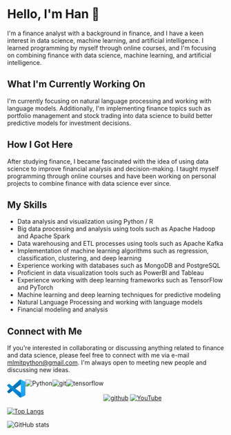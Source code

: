 # Hello, I'm Han 👋
I'm a finance analyst with a background in finance, and I have a keen interest in data science, machine learning, and artificial intelligence. I learned programming by myself through online courses, and I'm focusing on combining finance with data science, machine learning, and artificial intelligence.

## What I'm Currently Working On
I'm currently focusing on natural language processing and working with language models. Additionally, I'm implementing finance topics such as portfolio management and stock trading into data science to build better predictive models for investment decisions.

## How I Got Here
After studying finance, I became fascinated with the idea of using data science to improve financial analysis and decision-making. I taught myself programming through online courses and have been working on personal projects to combine finance with data science ever since.

## My Skills
- Data analysis and visualization using Python / R 
- Big data processing and analysis using tools such as Apache Hadoop and Apache Spark
- Data warehousing and ETL processes using tools such as Apache Kafka
- Implementation of machine learning algorithms such as regression, classification, clustering, and deep learning
- Experience working with databases such as MongoDB and PostgreSQL
- Proficient in data visualization tools such as PowerBI and Tableau
- Experience working with deep learning frameworks such as TensorFlow and PyTorch
- Machine learning and deep learning techniques for predictive modeling
- Natural Language Processing and working with language models
- Financial modeling and analysis

## Connect with Me
If you're interested in collaborating or discussing anything related to finance and data science, please feel free to connect with me via e-mail mlmitpython@gmail.com. I'm always open to meeting new people and discussing new ideas.

<a href="https://code.visualstudio.com/" target="_blank"> <img src="https://raw.githubusercontent.com/github/explore/80688e429a7d4ef2fca1e82350fe8e3517d3494d/topics/visual-studio-code/visual-studio-code.png" align="left" alt="git" height='42px'/> </a>
<a href="https://www.python.org" target="_blank"><img align="left" alt="Python" height ="42px" src="https://raw.githubusercontent.com/rahul-jha98/github_readme_icons/main/language_and_tools/square/python/python.svg"></a>
<a href="https://git-scm.com/" target="_blank"> <img src="https://github.com/isocpp/logos/blob/master/cpp_logo.png" align="left" alt="git" height='42px'/> </a>
<a href="https://www.tensorflow.org" target="_blank"> <img align="left" src="https://raw.githubusercontent.com/rahul-jha98/github_readme_icons/main/language_and_tools/square/tensorflow/tensorflow.svg" alt="tensorflow" height="42px"/> </a> 
<br>
<br>
[<img src='https://cdn.jsdelivr.net/npm/simple-icons@3.0.1/icons/github.svg' alt='github' height='40'>](https://github.com/FinanceMitPython)  [<img src='https://cdn.jsdelivr.net/npm/simple-icons@3.0.1/icons/youtube.svg' alt='YouTube' height='40'>](https://www.youtube.com/channel/UCOQ1e7sZp0mTKrW6xCEP54g)  

[![Top Langs](https://github-readme-stats.vercel.app/api/top-langs/?username=FinanceMitPython)](https://github.com/anuraghazra/github-readme-stats)

![GitHub stats](https://github-readme-stats.vercel.app/api?username=FinanceMitPython&show_icons=true)  

